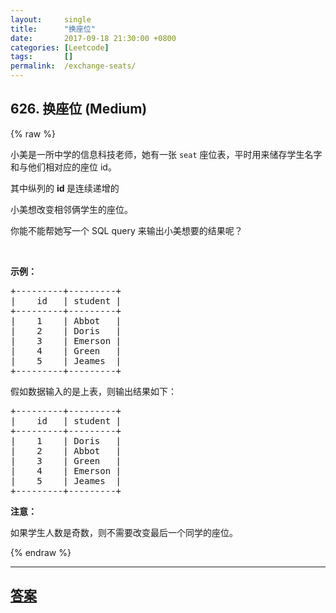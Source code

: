 ```yaml
---
layout:     single
title:      "换座位"
date:       2017-09-18 21:30:00 +0800
categories: [Leetcode]
tags:       []
permalink:  /exchange-seats/
---
```


## 626. 换座位 (Medium)

{% raw %}

<p>小美是一所中学的信息科技老师，她有一张 <code>seat</code>&nbsp;座位表，平时用来储存学生名字和与他们相对应的座位 id。</p>

<p>其中纵列的&nbsp;<strong>id&nbsp;</strong>是连续递增的</p>

<p>小美想改变相邻俩学生的座位。</p>

<p>你能不能帮她写一个 SQL query&nbsp;来输出小美想要的结果呢？</p>

<p>&nbsp;</p>

<p><strong>示例：</strong></p>

<pre>
+---------+---------+
|    id   | student |
+---------+---------+
|    1    | Abbot   |
|    2    | Doris   |
|    3    | Emerson |
|    4    | Green   |
|    5    | Jeames  |
+---------+---------+
</pre>

<p>假如数据输入的是上表，则输出结果如下：</p>

<pre>
+---------+---------+
|    id   | student |
+---------+---------+
|    1    | Doris   |
|    2    | Abbot   |
|    3    | Green   |
|    4    | Emerson |
|    5    | Jeames  |
+---------+---------+</pre>

<p><strong>注意：</strong></p>

<p>如果学生人数是奇数，则不需要改变最后一个同学的座位。</p>

{% endraw %}

---

## [答案](https://github.com/openset/leetcode/tree/master/problems/exchange-seats)

